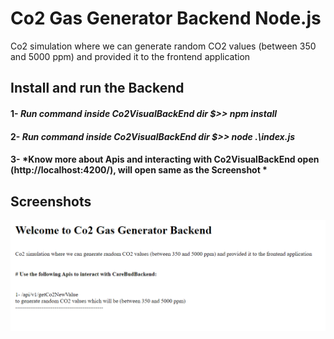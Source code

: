 # Co2 Gas Generator Backend Node.js
Co2 simulation where we can generate random CO2 values (between 350 and 5000 ppm) and provided it to the frontend application

## Install and run the Backend
   #### 1- *Run command inside Co2VisualBackEnd dir $>> npm install*
   #### 2- *Run command inside Co2VisualBackEnd dir $>> node .\index.js*
   #### 3- *Know more about Apis and interacting with Co2VisualBackEnd open (http://localhost:4200/), will open same as the Screenshot *
   
## Screenshots   
![screenshots1](/screenshots/s1.png?raw=true "screenshots1")
